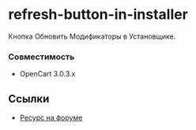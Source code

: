 # refresh-button-in-installer
Кнопка Обновить Модификаторы в Установщике.

### Совместимость
- OpenCart 3.0.3.x

## Ссылки
- [Ресурс на форуме](https://forum.opencart.name/resources/25/)